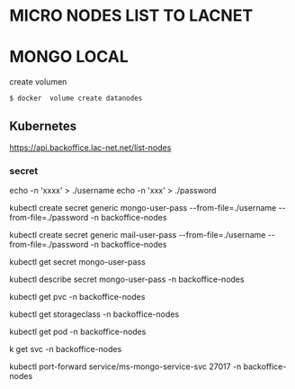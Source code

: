 # MICRO NODES LIST TO LACNET

# MONGO LOCAL

create volumen

    $ docker  volume create datanodes

## Kubernetes
https://api.backoffice.lac-net.net/list-nodes

### secret

echo -n 'xxxx' > ./username
echo -n 'xxx' > ./password


kubectl create secret generic mongo-user-pass --from-file=./username --from-file=./password -n backoffice-nodes

kubectl create secret generic mail-user-pass --from-file=./username --from-file=./password -n backoffice-nodes

kubectl get secret mongo-user-pass

kubectl describe secret mongo-user-pass -n backoffice-nodes

 kubectl get pvc -n backoffice-nodes

 kubectl get storageclass -n backoffice-nodes

 kubectl get pod -n backoffice-nodes

 k get svc -n backoffice-nodes

 kubectl port-forward service/ms-mongo-service-svc 27017 -n backoffice-nodes